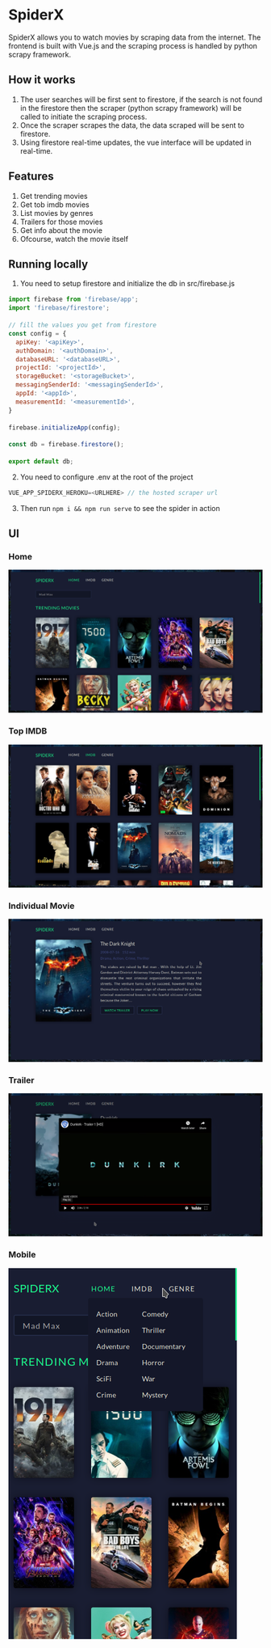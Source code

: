 # SpiderX
SpiderX allows you to watch movies by scraping data from the internet. The frontend is built with Vue.js and the scraping process is handled by python scrapy framework.

## How it works
1. The user searches will be first sent to firestore, if the search is not found in the firestore then the scraper (python scrapy framework) will be called to initiate the scraping process.
2. Once the scraper scrapes the data, the data scraped will be sent to firestore.
3. Using firestore real-time updates, the vue interface will be updated in real-time.

## Features
1. Get trending movies 
2. Get tob imdb movies
3. List movies by genres
4. Trailers for those movies
5. Get info about the movie
6. Ofcourse, watch the movie itself

## Running locally

1. You need to setup firestore and initialize the db in src/firebase.js

```javascript
import firebase from 'firebase/app';
import 'firebase/firestore';

// fill the values you get from firestore
const config = {
  apiKey: '<apiKey>',
  authDomain: '<authDomain>',
  databaseURL: '<databaseURL>',
  projectId: '<projectId>',
  storageBucket: '<storageBucket>',
  messagingSenderId: '<messagingSenderId>',
  appId: '<appId>',
  measurementId: '<measurementId>',
}

firebase.initializeApp(config);

const db = firebase.firestore();

export default db;
```

2. You need to configure .env at the root of the project

```javascript
VUE_APP_SPIDERX_HEROKU=<URLHERE> // the hosted scraper url
```

3. Then run <code>npm i && npm run serve</code> to see the spider in action

## UI

### Home

![Home](screenshots/home.png)

### Top IMDB

![Imdb](screenshots/imdb.png)

### Individual Movie

![Movie](screenshots/movie.png)

### Trailer

![Trailer](screenshots/trailer.png)

### Mobile

![Mobile](screenshots/mobile.png)
